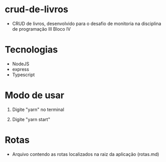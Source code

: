 # crud-de-livros
- CRUD de livros, desenvolvido para o desafio de monitoria na disciplina de programação III Bloco IV

# Tecnologias 
- NodeJS
- express
- Typescript

# Modo de usar 
1. Digite "yarn" no terminal

2. Digite "yarn start"

# Rotas
- Arquivo contendo as rotas localizados na raiz da aplicação (rotas.md)
